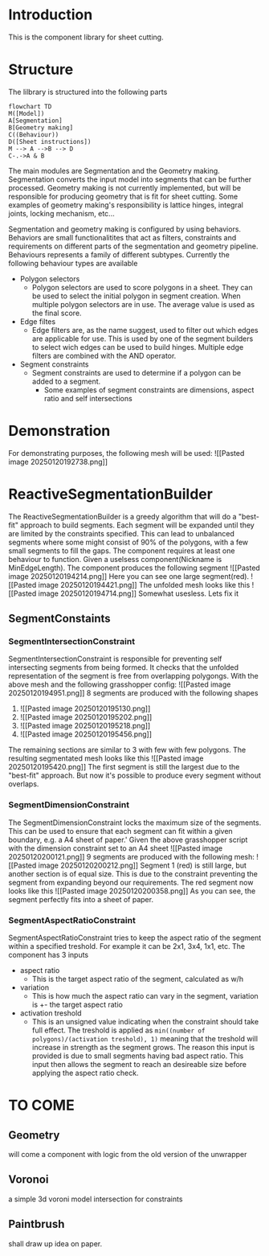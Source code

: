 # Introduction
This is the component library for sheet cutting.

# Structure
The lilbrary is structured into the following parts
```mermaid
flowchart TD
M([Model])
A[Segmentation]
B[Geometry making]
C((Behaviour))
D([Sheet instructions])
M --> A -->B --> D
C-.->A & B
```

The main modules are Segmentation and the Geometry making. Segmentation converts the input model into segments that can be further processed. Geometry making is not currently implemented, but will be responsible for producing geometry that is fit for sheet cutting. Some examples of geometry making's responsibility is lattice hinges, integral joints, locking mechanism, etc...

Segmentation and geometry making is configured by using behaviors. Behaviors are small functionalitites that act as filters, constraints and requirements on different parts of the segmentation and geometry pipeline. Behaviours represents a family of different subtypes. Currently the following behaviour types are available
- Polygon selectors
	- Polygon selectors are used to score polygons in a sheet. They can be used to select the initial polygon in segment creation. When multiple polygon selectors are in use. The average value is used as the final score.
- Edge filtes
	- Edge filters are, as the name suggest, used to filter out which edges are applicable for use. This is used by one of the segment builders to select wich edges can be used to build hinges. Multiple edge filters are combined with the AND operator. 
- Segment constraints
	- Segment constraints are used to determine if a polygon can be added to a segment.
		- Some examples of segment constraints are dimensions, aspect ratio and self intersections


# Demonstration

For demonstrating purposes, the following mesh will be used:
![[Pasted image 20250120192738.png]]

# ReactiveSegmentationBuilder

The ReactiveSegmentationBuilder is a greedy algorithm that will do a "best-fit" approach to build segments. Each segment will be expanded until they are limited by the constraints specified. This can lead to unbalanced segments where some might consist of 90% of the polygons, with a few small segments to fill the gaps. The component requires at least one behaviour to function. Given a uselsess component(Nickname is MinEdgeLength). The component produces the following segment
![[Pasted image 20250120194214.png]]
Here you can see one large segment(red).
![[Pasted image 20250120194421.png]]
The unfolded mesh looks like this
![[Pasted image 20250120194714.png]]
Somewhat usesless. Lets fix it

## SegmentConstaints
### SegmentIntersectionConstraint
SegmentIntersectionConstraint is responsible for preventing self intersecting segments from being formed. It checks that the unfolded representation of the segment is free from overlapping polygongs.
With the above mesh and the following grasshopper config:
![[Pasted image 20250120194951.png]]
8 segments are produced with the following shapes
1. ![[Pasted image 20250120195130.png]]
2. ![[Pasted image 20250120195202.png]]
3. ![[Pasted image 20250120195218.png]]
4. ![[Pasted image 20250120195456.png]]

The remaining sections are similar to 3 with few   with few polygons. The resulting segmentated mesh looks like this
![[Pasted image 20250120195420.png]]
The first segment is still the largest due to the "best-fit" approach. But now it's possible to produce every segment without overlaps.

### SegmentDimensionConstraint
The SegmentDimensionConstraint locks the maximum size of the segments. This can be used to ensure that each segment can fit within a given boundary, e.g. a A4 sheet of paper.'
Given the above grasshopper script with the dimension constraint set to an A4 sheet
![[Pasted image 20250120200121.png]]
9 segments are produced with the following mesh:
![[Pasted image 20250120200212.png]]
Segment 1 (red) is still large, but another section is of equal size. This is due to the constraint preventing the segment from expanding beyond our requirements.
The red segment now looks like this
![[Pasted image 20250120200358.png]]
As you can see, the segment perfectly fits into a sheet of paper.

### SegmentAspectRatioConstraint
SegmentAspectRatioConstraint tries to keep the aspect ratio of the segment within a specified treshold. For example it can be 2x1, 3x4, 1x1, etc.
The component has 3 inputs
- aspect ratio
	- This is the target aspect ratio of the segment, calculated as w/h
- variation
	- This is how much the aspect ratio can vary in the segment, variation is +- the target aspect ratio
- activation treshold
	- This is an unsigned value indicating when the constraint should take full effect. The treshold is applied as `min((number of polygons)/(activation treshold), 1)` meaning that the treshold will increase in strength as the segment grows. The reason this input is provided is due to small segments having bad aspect ratio. This input then allows the segment to reach an desireable size before applying the aspect ratio check.

# TO COME
## Geometry
will come a component with logic from the old version of the unwrapper

## Voronoi
a simple 3d voroni model intersection for constraints

## Paintbrush
shall draw up idea on paper.